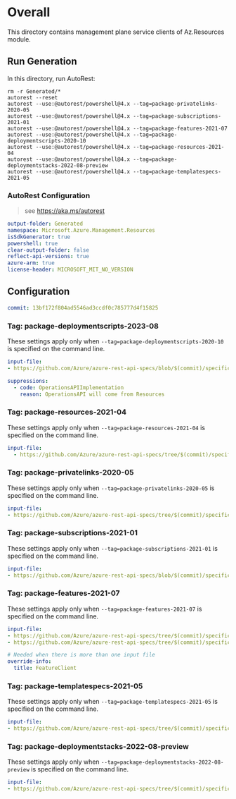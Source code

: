 # Overall
This directory contains management plane service clients of Az.Resources module.

## Run Generation
In this directory, run AutoRest:
```
rm -r Generated/*
autorest --reset
autorest --use:@autorest/powershell@4.x --tag=package-privatelinks-2020-05
autorest --use:@autorest/powershell@4.x --tag=package-subscriptions-2021-01
autorest --use:@autorest/powershell@4.x --tag=package-features-2021-07
autorest --use:@autorest/powershell@4.x --tag=package-deploymentscripts-2020-10
autorest --use:@autorest/powershell@4.x --tag=package-resources-2021-04
autorest --use:@autorest/powershell@4.x --tag=package-deploymentstacks-2022-08-preview
autorest --use:@autorest/powershell@4.x --tag=package-templatespecs-2021-05
```

### AutoRest Configuration
> see https://aka.ms/autorest
``` yaml
output-folder: Generated
namespace: Microsoft.Azure.Management.Resources
isSdkGenerator: true
powershell: true
clear-output-folder: false
reflect-api-versions: true
azure-arm: true
license-header: MICROSOFT_MIT_NO_VERSION
```


## Configuration

```yaml
commit: 13bf172f804ad5546ad3ccdf0c785777d4f15825
```

### Tag: package-deploymentscripts-2023-08

These settings apply only when `--tag=package-deploymentscripts-2020-10` is specified on the command line.

```yaml $(tag) == 'package-deploymentscripts-2020-10'
input-file:
- https://github.com/Azure/azure-rest-api-specs/blob/$(commit)/specification/resources/resource-manager/Microsoft.Resources/stable/2020-10-01/deploymentScripts.json

suppressions:
  - code: OperationsAPIImplementation
    reason: OperationsAPI will come from Resources
```

### Tag: package-resources-2021-04

These settings apply only when `--tag=package-resources-2021-04` is specified on the command line.

``` yaml $(tag) == 'package-resources-2021-04'
input-file:
  - https://github.com/Azure/azure-rest-api-specs/tree/$(commit)/specification/resources/resource-manager/Microsoft.Resources/stable/2021-04-01/resources.json
```

### Tag: package-privatelinks-2020-05

These settings apply only when `--tag=package-privatelinks-2020-05` is specified on the command line.

``` yaml $(tag) == 'package-privatelinks-2020-05'
input-file:
- https://github.com/Azure/azure-rest-api-specs/tree/$(commit)/specification/resources/resource-manager/Microsoft.Authorization/stable/2020-05-01/privateLinks.json
```

### Tag: package-subscriptions-2021-01

These settings apply only when `--tag=package-subscriptions-2021-01` is specified on the command line.

``` yaml $(tag) == 'package-subscriptions-2021-01'
input-file:
- https://github.com/Azure/azure-rest-api-specs/blob/$(commit)/specification/resources/resource-manager/Microsoft.Resources/stable/2021-01-01/subscriptions.json
```

### Tag: package-features-2021-07

These settings apply only when `--tag=package-features-2021-07` is specified on the command line.

``` yaml $(tag) == 'package-features-2021-07'
input-file:
- https://github.com/Azure/azure-rest-api-specs/tree/$(commit)/specification/resources/resource-manager/Microsoft.Features/stable/2021-07-01/features.json
- https://github.com/Azure/azure-rest-api-specs/tree/$(commit)/specification/resources/resource-manager/Microsoft.Features/stable/2021-07-01/SubscriptionFeatureRegistration.json

# Needed when there is more than one input file
override-info:
  title: FeatureClient
```

### Tag: package-templatespecs-2021-05

These settings apply only when `--tag=package-templatespecs-2021-05` is specified on the command line.

``` yaml $(tag) == 'package-templatespecs-2021-05'
input-file:
- https://github.com/Azure/azure-rest-api-specs/tree/$(commit)/specification/resources/resource-manager/Microsoft.Resources/stable/2021-05-01/templateSpecs.json
```

### Tag: package-deploymentstacks-2022-08-preview

These settings apply only when `--tag=package-deploymentstacks-2022-08-preview` is specified on the command line.

``` yaml $(tag) == 'package-deploymentstacks-2022-08-preview'
input-file:
- https://github.com/Azure/azure-rest-api-specs/tree/$(commit)/specification/resources/resource-manager/Microsoft.Resources/preview/2022-08-01-preview/deploymentStacks.json
```